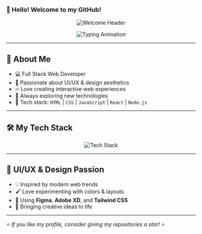 ### 👋 Hello! Welcome to my GitHub!

<p align="center">
  <img src="https://capsule-render.vercel.app/api?type=waving&color=gradient&height=200&section=header&text=Welcome!&fontSize=35&fontAlignY=40&desc=Frontend%20%26%20Backend%20Developer&descAlignY=65" alt="Welcome Header" />
</p>

<p align="center">
  <img src="https://readme-typing-svg.herokuapp.com?font=Fira+Code&weight=500&size=24&duration=4000&pause=1000&color=36BCF7&center=true&vCenter=true&width=435&lines=Full+Stack+Web+Developer;Passionate+about+Coding;Always+Learning+New+Things" alt="Typing Animation" />
</p>

---

## 🚀 About Me

- 💻 Full Stack Web Developer
- 🎨 Passionate about UI/UX & design aesthetics
- 🔥 Love creating interactive web experiences
- 📖 Always exploring new technologies
- 🎯 Tech stack: `HTML` | `CSS` | `JavaScript` | `React` | `Node.js`

---

## 🛠 My Tech Stack

<p align="center">
  <img src="https://skillicons.dev/icons?i=html,css,js,react,nodejs,express,mongodb,git,github,figma,vscode" alt="Tech Stack" />
</p>

---

## 🎨 UI/UX & Design Passion

- 💡 Inspired by modern web trends
- 🖌 Love experimenting with colors & layouts
- 🎨 Using **Figma**, **Adobe XD**, and **Tailwind CSS**
- 🚀 Bringing creative ideas to life

---

⭐️ _If you like my profile, consider giving my repositories a star!_ ⭐️

